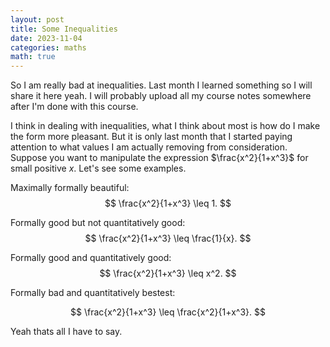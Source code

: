```yaml
---
layout: post
title: Some Inequalities
date: 2023-11-04
categories: maths
math: true
---
```


So I am really bad at inequalities. Last month I learned something so I will share it here yeah. I will probably upload all my course notes somewhere after I'm done with this course. 

I think in dealing with inequalities, what I think about most is how do I make the form more pleasant. But it is only last month that I started paying attention to what values I am actually removing from consideration. Suppose you want to manipulate the expression $\frac{x^2}{1+x^3}$ for small positive $x$. Let's see some examples.

Maximally formally beautiful:
$$
\frac{x^2}{1+x^3} \leq 1.
$$

Formally good but not quantitatively good:
$$
\frac{x^2}{1+x^3} \leq \frac{1}{x}.
$$

Formally good and quantitatively good:
$$
\frac{x^2}{1+x^3} \leq x^2.
$$

Formally bad and quantitatively bestest:

$$
\frac{x^2}{1+x^3} \leq \frac{x^2}{1+x^3}.
$$

Yeah thats all I have to say.